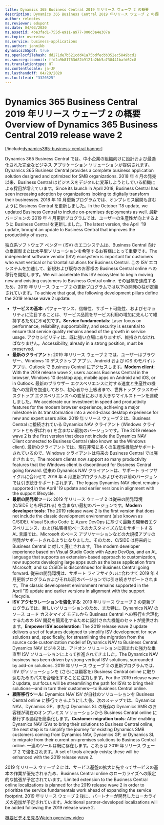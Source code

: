 ```yaml
---
title: Dynamics 365 Business Central 2019 年リリース ウェーブ 2 の概要
description: Dynamics 365 Business Central 2019 年リリース ウェーブ 2 の概要
author: relnotes
ms.reviewer: edupont
ms.date: 04/03/2020
ms.assetid: 4ba3fad1-755d-e911-a977-000d3a4e307a
ms.topic: overview
ms.service: business-applications
ms.author: jannikb
dynamics365pdf: true
ms.openlocfilehash: dd271de7b521cdd41a75bdfecbb352ec5849bcd1
ms.sourcegitcommit: ffd2a9b81763d82b9121a2bb5a738441bafd62c8
ms.translationtype: HT
ms.contentlocale: ja-JP
ms.lasthandoff: 04/29/2020
ms.locfileid: "3320525"
---
```

# <a name="overview-of-dynamics-365-business-central-2019-release-wave-2"></a><span data-ttu-id="60925-103">Dynamics 365 Business Central 2019 年リリース ウェーブ 2 の概要</span><span class="sxs-lookup"><span data-stu-id="60925-103">Overview of Dynamics 365 Business Central 2019 release wave 2</span></span>
[!include[dynamics365-business-central banner](../includes/dynamics365-business-central.md)]

<!--overview start-->
<span data-ttu-id="60925-104">Dynamics 365 Business Central では、中小企業の組織向けに設計および最適化された完全なビジネス アプリケーション ソリューションが提供されます。</span><span class="sxs-lookup"><span data-stu-id="60925-104">Dynamics 365 Business Central provides a complete business application solution designed and optimized for SMB organizations.</span></span> <span data-ttu-id="60925-105">2018 年 4 月の発売以来、Business Central はビジネスをデジタルに変革しようとしている組織による採用が増えています。</span><span class="sxs-lookup"><span data-stu-id="60925-105">Since its launch in April 2018, Business Central has seen increasing adoption by organizations looking to digitally transform their businesses.</span></span> <span data-ttu-id="60925-106">2018 年 10 月更新プログラムでは、オンプレミス展開も含むように Business Central を更新しました。</span><span class="sxs-lookup"><span data-stu-id="60925-106">In the October '18 update, we updated Business Central to include on-premises deployments as well.</span></span> <span data-ttu-id="60925-107">最新バージョンの 2019 年 4 月更新プログラムでは、ユーザーの生産性が向上するように Business Central を更新しました。</span><span class="sxs-lookup"><span data-stu-id="60925-107">The latest version, the April '19 update, brought an update to Business Central that improves the productivity of users.</span></span>

<span data-ttu-id="60925-108">独立系ソフトウェア ベンダー (ISV) のエコシステムは、Business Central 向けの垂直型または水平型ソリューションを希望するお客様にとって重要です。</span><span class="sxs-lookup"><span data-stu-id="60925-108">The independent software vendor (ISV) ecosystem is important for customers who want vertical or horizontal solutions for Business Central.</span></span> <span data-ttu-id="60925-109">この ISV エコシステムを加速して、新規および既存のお客様の Business Central online への移行を開始します。</span><span class="sxs-lookup"><span data-stu-id="60925-109">We will accelerate this ISV ecosystem to begin moving new and existing customers to Business Central online.</span></span> <span data-ttu-id="60925-110">その目標を達成するため、2019 年リリース ウェーブ 2 の更新プログラムでは以下の開発の柱が定義されています。</span><span class="sxs-lookup"><span data-stu-id="60925-110">To achieve that goal, the following development pillars define the 2019 release wave 2 update:</span></span>

- <span data-ttu-id="60925-111">**サービスの基本**: パフォーマンス、信頼性、サポート可能性、およびセキュリティに注目することは、サービス品質をサービス利用の増加に先んじて維持するために不可欠です。</span><span class="sxs-lookup"><span data-stu-id="60925-111">**Service fundamentals**: Laser focus on performance, reliability, supportability, and security is essential to ensure that service quality remains ahead of the growth in service usage.</span></span> <span data-ttu-id="60925-112">アクセシビリティは、既に強い立場にありますが、維持されなければなりません。</span><span class="sxs-lookup"><span data-stu-id="60925-112">Accessibility, already in a strong position, must be preserved.</span></span>
- <span data-ttu-id="60925-113">**最新のクライアント**: 2019 年リリース ウェーブ 2 では、ユーザーはブラウザー、Windows 10 デスクトップ アプリ、Android および iOS のモバイル アプリ、Outlook で Business Central にアクセスします。</span><span class="sxs-lookup"><span data-stu-id="60925-113">**Modern client**: With the 2019 release wave 2, users access Business Central in the browser, Windows 10 desktop app, mobile apps on Android and iOS, or in Outlook.</span></span> <span data-ttu-id="60925-114">最新のブラウザー エクスペリエンスに対する速度と生産性の機能への投資を加速しており、初心者から上級者まで、世界トップ クラスのデスクトップ エクスペリエンスへの変革における大きなマイルストーンを達成しました。</span><span class="sxs-lookup"><span data-stu-id="60925-114">We accelerate our investment in speed and productivity features for the modern browser experience, achieving a major milestone in its transformation into a world-class desktop experience for new and expert users alike.</span></span> <span data-ttu-id="60925-115">2019 年リリース ウェーブ 2 は、Business Central に接続されている Dynamics NAV クライアント (Windows クライアントとも呼ばれる) を含まない最初のバージョンです。</span><span class="sxs-lookup"><span data-stu-id="60925-115">The 2019 release wave 2 is the first version that does not include the Dynamics NAV Client connected to Business Central (also known as the Windows client).</span></span> <span data-ttu-id="60925-116">最新のクライアントでは、現在非常に多くの生産性機能がサポートされているので、Windows クライアントは将来の Business Central では廃止されます。</span><span class="sxs-lookup"><span data-stu-id="60925-116">The modern clients now support so many productivity features that the Windows client is discontinued for Business Central going forward.</span></span> <span data-ttu-id="60925-117">従来の Dynamics NAV クライアントは、サポート ライフサイクルに合わせて 2019 年 4 月更新プログラムおよびそれ以前のバージョンでは引き続きサポートされます。</span><span class="sxs-lookup"><span data-stu-id="60925-117">The legacy Dynamics NAV client remains supported in the April '19 update and earlier versions in alignment with the support lifecycle.</span></span>
- <span data-ttu-id="60925-118">**最新の開発者ツール**: 2019 年リリース ウェーブ 2 は従来の開発環境 (C/SIDE とも呼ばれる) を含まない最初のバージョンです。</span><span class="sxs-lookup"><span data-stu-id="60925-118">**Modern developer tools**: The 2019 release wave 2 is the first version that does not include the classic development environment (also known as C/SIDE).</span></span> <span data-ttu-id="60925-119">Visual Studio Code と Azure DevOps に基づく最新の開発者エクスペリエンス、および拡張機能ベースのカスタマイズ方法をサポートする AL 言語では、Microsoft のベース アプリケーションなどの大規模アプリの開発がサポートされるようになりました。そのため、C/SIDE は将来的に Business Central に対して廃止されます。</span><span class="sxs-lookup"><span data-stu-id="60925-119">The modern developer experience based on Visual Studio Code with Azure DevOps, and an AL language that supports an extension-based approach to customization, now supports developing large apps such as the base application from Microsoft, and so C/SIDE is discontinued for Business Central going forward.</span></span> <span data-ttu-id="60925-120">従来の開発環境は、サポート ライフサイクルに合わせて 2019 年 4 月更新プログラムおよびそれ以前のバージョンでは引き続きサポートされます。</span><span class="sxs-lookup"><span data-stu-id="60925-120">The classic development environment remains supported in the April '19 update and earlier versions in alignment with the support lifecycle.</span></span> 
- <span data-ttu-id="60925-121">**ISV アクセラレーションを強化する**: 2019 年リリース ウェーブ 2 の更新プログラムでは、新しいソリューションのため、また特に、Dynamics NAV のソース コード カスタマイズ モデルから Business Central への移行を合理化するための ISV 開発を簡素化するために設計された機能のセットが提供されます。</span><span class="sxs-lookup"><span data-stu-id="60925-121">**Empower ISV acceleration**: The 2019 release wave 2 update delivers a set of features designed to simplify ISV development for new solutions and, specifically, for streamlining the migration from the source code customization model of Dynamics NAV to Business Central.</span></span> <span data-ttu-id="60925-122">Dynamics NAV ビジネスは、アドオン ソリューションに囲まれた強力な垂直型 ISV ソリューションによって推進されてきました。</span><span class="sxs-lookup"><span data-stu-id="60925-122">The Dynamics NAV business has been driven by strong vertical ISV solutions, surrounded by add-on solutions.</span></span> <span data-ttu-id="60925-123">2019 年リリース ウェーブ 2 の更新プログラムでは、ISV がソリューションを (さらには顧客を) Business Central online に取り込むためのパスを合理化することに注力します。</span><span class="sxs-lookup"><span data-stu-id="60925-123">For the 2019 release wave 2 update, our focus will be streamlining the path for ISVs to bring their solutions—and in turn their customers—to Business Central online.</span></span>
- <span data-ttu-id="60925-124">**顧客移行ツール**: Dynamics NAV ISV が自社のソリューションを Business Central online に移行できるようにした後、次のステップでは、Dynamics NAV、Dynamics GP、または Dynamics SL の既存の Dynamics SMB のお客様が現在のオンプレミス ソリューションから Business Central online に移行する過程を簡素化します。</span><span class="sxs-lookup"><span data-stu-id="60925-124">**Customer migration tools**: After enabling Dynamics NAV ISVs to bring their solutions to Business Central online, the next step is to simplify the journey for existing Dynamics SMB customers coming from Dynamics NAV, Dynamics GP, or Dynamics SL to migrate from their current on-premises solutions to Business Central online.</span></span> <span data-ttu-id="60925-125">一連のツールは既に存在します。これらは 2019 年リリース ウェーブ 2 で強化されます。</span><span class="sxs-lookup"><span data-stu-id="60925-125">A set of tools already exists; these will be enhanced with the 2019 release wave 2.</span></span>

<span data-ttu-id="60925-126">2019 年リリース ウェーブ 2 には、サービス基盤の拡大に先立ってサービスの基本の作業が優先されるため、Business Central online のローカライズへの限定的な拡張が予定されています。</span><span class="sxs-lookup"><span data-stu-id="60925-126">Limited extension to the Business Central online localizations is planned for the 2019 release wave 2 in order to prioritize the service fundamentals work ahead of expanding the service footprint.</span></span> <span data-ttu-id="60925-127">2019 年リリース ウェーブ 2 後に、パートナーが開発したローカライズの追加が予定されています。</span><span class="sxs-lookup"><span data-stu-id="60925-127">Additional partner-developed localizations will be added following the 2019 release wave 2.</span></span>

[<span data-ttu-id="60925-128">概要ビデオを見る</span><span class="sxs-lookup"><span data-stu-id="60925-128">Watch overview video</span></span>](https://aka.ms/ROGBC19RW2ROV)
<!--overview end-->